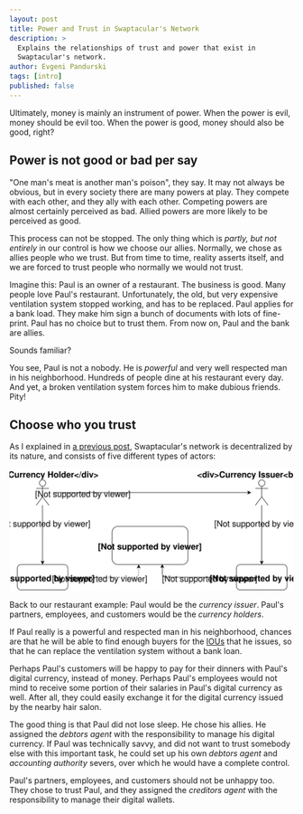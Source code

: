 ```yaml
---
layout: post
title: Power and Trust in Swaptacular's Network
description: >
  Explains the relationships of trust and power that exist in
  Swaptacular's network.
author: Evgeni Pandurski
tags: [intro]
published: false
---
```


<div class="lead">
  Ultimately, money is mainly an instrument of power. When the power
  is evil, money should be evil too. When the power is good, money
  should also be good, right?
</div>

## Power is not good or bad per say

"One man's meat is another man's poison", they say. It may not always
be obvious, but in every society there are many powers at play. They
compete with each other, and they ally with each other. Competing
powers are almost certainly perceived as bad. Allied powers are more
likely to be perceived as good.

<!--more-->

This process can not be stopped. The only thing which is *partly, but
not entirely* in our control is how we choose our allies. Normally, we
chose as allies people who we trust. But from time to time, reality
asserts itself, and we are forced to trust people who normally we
would not trust.

Imagine this: Paul is an owner of a restaurant. The business is good.
Many people love Paul's restaurant. Unfortunately, the old, but very
expensive ventilation system stopped working, and has to be
replaced. Paul applies for a bank load. They make him sign a bunch of
documents with lots of fine-print. Paul has no choice but to trust
them. From now on, Paul and the bank are allies.

Sounds familiar?

You see, Paul is not a nobody. He is *powerful* and very well
respected man in his neighborhood. Hundreds of people dine at his
restaurant every day. And yet, a broken ventilation system forces him
to make dubious friends. Pity!

## Choose who you trust

As I explained in [a previous
post](/2022/06/29/introducing-swaptacular/), Swaptacular's network is
decentralized by its nature, and consists of five different types of
actors:

<div class="message">
  <img src="/images/trust-relations.svg" alt="Trust Relations in Swaptacular">
</div>

Back to our restaurant example: Paul would be the *currency
issuer*. Paul's partners, employees, and customers would be the
*currency holders*.

If Paul really is a powerful and respected man in his neighborhood,
chances are that he will be able to find enough buyers for the
[IOUs](https://en.wikipedia.org/wiki/IOU) that he issues, so that he
can replace the ventilation system without a bank loan.

Perhaps Paul's customers will be happy to pay for their dinners with
Paul's digital currency, instead of money. Perhaps Paul's employees
would not mind to receive some portion of their salaries in Paul's
digital currency as well. After all, they could easily exchange it for
the digital currency issued by the nearby hair salon.

The good thing is that Paul did not lose sleep. He chose his
allies. He assigned the *debtors agent* with the responsibility to
manage his digital currency. If Paul was technically savvy, and did
not want to trust somebody else with this important task, he could set
up his own *debtors agent* and *accounting authority* severs, over
which he would have a complete control.

Paul's partners, employees, and customers should not be unhappy
too. They chose to trust Paul, and they assigned the *creditors agent*
with the responsibility to manage their digital wallets.
